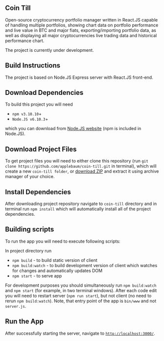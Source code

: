 ## Coin Till
Open-source cryptocurrency portfolio manager written in React.JS capable
of handling multiple portfolios, showing chart data on portfolio performance
and live value in BTC and major fiats, exporting/importing portfolio data,
as well as displaying all major cryptocurrencies live trading
data and historical performance chart.

The project is currently under development.

## Build Instructions
The project is based on Node.JS Express server with React.JS front-end.

## Download Dependencies
To build this project you will need

* `npm v3.10.10`+
* `Node.JS v6.10.3`+

which you can download from [Node.JS website](https://nodejs.org/en/) (npm is included in Node.JS).

## Download Project Files
To get project files you will need to either clone this repository (run `git clone https://github.com/applebaum/coin-till.git` in terminal),
which will create a new `coin-till folder`, or [download ZIP](https://github.com/applebaum/coin-till/archive/master.zip)
and extract it using archive manager of your choice.

## Install Dependencies
After downloading project repository navigate to `coin-till` directory and in terminal
run `npm install` which will automatically install all of the project dependencies.

## Building scripts
To run the app you will need to execute following scripts:

In project directory run

* `npm build` - to build static version of client
* `npm build:watch` - to build development version of client which watches for changes and automatically updates DOM
* `npm start` - to serve app

For development purposes you should simultaneously run `npm build:watch` and `npm start` (for example, in two terminal windows).
After each code edit you will need to restart server (`npm run start`), but not client (no need to rerun `npm build:watch`).
Note, that entry point of the app is `bin/www` and not `server.js`.

## Run the App

After successfully starting the server, navigate to [`http://localhost:3000/`](http://localhost:3000/).